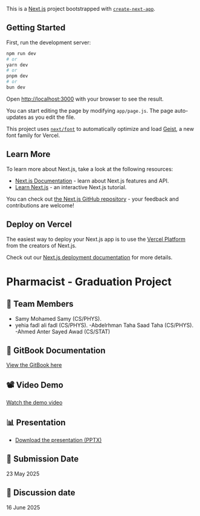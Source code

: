 This is a [Next.js](https://nextjs.org) project bootstrapped with [`create-next-app`](https://nextjs.org/docs/app/api-reference/cli/create-next-app).

## Getting Started

First, run the development server:

```bash
npm run dev
# or
yarn dev
# or
pnpm dev
# or
bun dev
```

Open [http://localhost:3000](http://localhost:3000) with your browser to see the result.

You can start editing the page by modifying `app/page.js`. The page auto-updates as you edit the file.

This project uses [`next/font`](https://nextjs.org/docs/app/building-your-application/optimizing/fonts) to automatically optimize and load [Geist](https://vercel.com/font), a new font family for Vercel.

## Learn More

To learn more about Next.js, take a look at the following resources:

- [Next.js Documentation](https://nextjs.org/docs) - learn about Next.js features and API.
- [Learn Next.js](https://nextjs.org/learn) - an interactive Next.js tutorial.

You can check out [the Next.js GitHub repository](https://github.com/vercel/next.js) - your feedback and contributions are welcome!

## Deploy on Vercel

The easiest way to deploy your Next.js app is to use the [Vercel Platform](https://vercel.com/new?utm_medium=default-template&filter=next.js&utm_source=create-next-app&utm_campaign=create-next-app-readme) from the creators of Next.js.

Check out our [Next.js deployment documentation](https://nextjs.org/docs/app/building-your-application/deploying) for more details.
# Pharmacist - Graduation Project
 

## 👥 Team Members
- Samy Mohamed Samy (CS/PHYS).
- yehia fadl ali fadl (CS/PHYS).
-Abdelrhman Taha Saad Taha (CS/PHYS).
-Ahmed Anter Sayed Awad (CS/STAT)
## 🔗 GitBook Documentation
[View the GitBook here](https://yehias-organization.gitbook.io/pharmacist)

## 📽️ Video Demo
[Watch the demo video](https://drive.google.com/file/d/1JK7KVsOmeN2HGIJzbl_VbBQ9Cc6QSFJP/view?usp=sharing)

## 📊 Presentation

- [Download the presentation (PPTX)](./docs/Pharmacist.pptx)

## 📅 Submission Date
23 May 2025
## 📅 Discussion date
16 June 2025